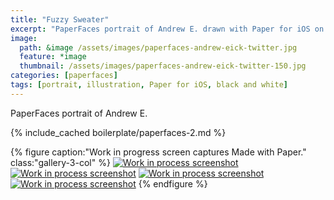```yaml
---
title: "Fuzzy Sweater"
excerpt: "PaperFaces portrait of Andrew E. drawn with Paper for iOS on an iPad."
image: 
  path: &image /assets/images/paperfaces-andrew-eick-twitter.jpg 
  feature: *image
  thumbnail: /assets/images/paperfaces-andrew-eick-twitter-150.jpg
categories: [paperfaces]
tags: [portrait, illustration, Paper for iOS, black and white]
---
```


PaperFaces portrait of Andrew E.

{% include_cached boilerplate/paperfaces-2.md %}

{% figure caption:"Work in progress screen captures Made with Paper." class:"gallery-3-col" %}
[![Work in process screenshot](/assets/images/paperfaces-andrew-eick-process-1-600.jpg)](/assets/images/paperfaces-andrew-eick-process-1-lg.jpg) [![Work in process screenshot](/assets/images/paperfaces-andrew-eick-process-2-600.jpg)](/assets/images/paperfaces-andrew-eick-process-2-lg.jpg) [![Work in process screenshot](/assets/images/paperfaces-andrew-eick-process-3-600.jpg)](/assets/images/paperfaces-andrew-eick-process-3-lg.jpg) [![Work in process screenshot](/assets/images/paperfaces-andrew-eick-process-4-600.jpg)](/assets/images/paperfaces-andrew-eick-process-4-lg.jpg)
{% endfigure %}
